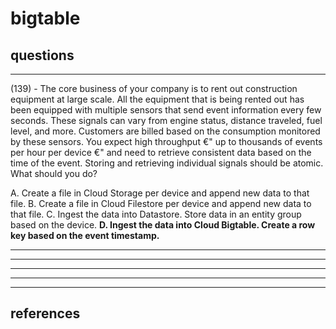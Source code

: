 # bigtable

## questions

---

(139) - The core business of your company is to rent out construction equipment at large scale. All the equipment that is being rented out has been equipped with multiple sensors that send event information every few seconds. These signals can vary from engine status, distance traveled, fuel level, and more. Customers are billed based on the consumption monitored by these sensors. You expect high throughput €" up to thousands of events per hour per device €" and need to retrieve consistent data based on the time of the event. Storing and retrieving individual signals should be atomic. What should you do?

A. Create a file in Cloud Storage per device and append new data to that file.
B. Create a file in Cloud Filestore per device and append new data to that file.
C. Ingest the data into Datastore. Store data in an entity group based on the device.
**D. Ingest the data into Cloud Bigtable. Create a row key based on the event timestamp.**

---
---
---
---
---

## references